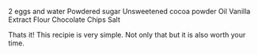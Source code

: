 2 eggs and water 
Powdered sugar
Unsweetened cocoa powder
Oil
Vanilla Extract
Flour
Chocolate Chips
Salt

Thats it! This recipie is very simple. Not only that but it is also worth your time.